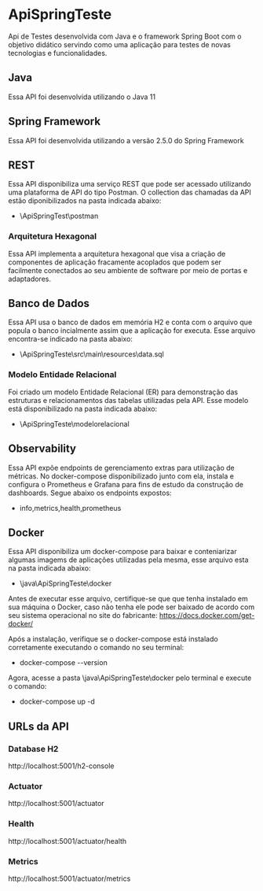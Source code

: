 # ApiSpringTeste
Api de Testes desenvolvida com Java e o framework Spring Boot com o objetivo didático servindo como uma aplicação para testes de novas tecnologias e funcionalidades.

## Java
Essa API foi desenvolvida utilizando o Java 11

## Spring Framework
Essa API foi desenvolvida utilizando a versão 2.5.0 do Spring Framework

## REST
Essa API disponibiliza uma serviço REST que pode ser acessado utilizando uma plataforma de API do tipo Postman. O collection das chamadas da API estão diponibilizados na pasta indicada abaixo:
- \ApiSpringTest\postman

### Arquitetura Hexagonal
Essa API implementa a arquitetura hexagonal que visa a criação de componentes de aplicação fracamente acoplados que podem ser facilmente conectados ao seu ambiente de software por meio de portas e adaptadores. 

## Banco de Dados
Essa API usa o banco de dados em memória H2 e conta com o arquivo que popula o banco incialmente assim que a aplicação for executa. Esse arquivo encontra-se indicado na pasta abaixo:
- \ApiSpringTeste\src\main\resources\data.sql

### Modelo Entidade Relacional
Foi criado um modelo Entidade Relacional (ER) para demonstração das estruturas e relacionamentos das tabelas utilizadas pela API. Esse modelo está disponibilizado na pasta indicada abaixo:
- \ApiSpringTeste\modelorelacional

## Observability
Essa API expõe endpoints de gerenciamento extras para utilização de métricas. No docker-compose disponibilizado junto com ela, instala e configura o Prometheus e Grafana para fins de estudo da construção de dashboards. Segue abaixo os endpoints expostos:
- info,metrics,health,prometheus

## Docker
Essa API disponibiliza um docker-compose para baixar e conteniarizar algumas imagems de aplicações utilizadas pela mesma, esse arquivo esta na pasta indicada abaixo:
- \java\ApiSpringTeste\docker

Antes de executar esse arquivo, certifique-se que que tenha instalado em sua máquina o Docker, caso não tenha ele pode ser baixado de acordo com seu sistema operacional no site do fabricante:
https://docs.docker.com/get-docker/

Após a instalação, verifique se o docker-compose está instalado corretamente executando o comando no seu terminal:
- docker-compose --version

Agora, acesse a pasta \java\ApiSpringTeste\docker pelo terminal e execute o comando:
- docker-compose up -d

## URLs da API
### Database H2
http://localhost:5001/h2-console
### Actuator
http://localhost:5001/actuator
### Health
http://localhost:5001/actuator/health
### Metrics
http://localhost:5001/actuator/metrics